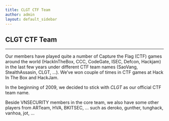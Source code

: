 ```yaml
---
title: CLGT CTF Team
author: admin
layout: default_sidebar
---
```


## CLGT CTF Team

***

Our members have played quite a number of Capture the Flag (CTF) games around the world (HackInTheBox, CCC, CodeGate, ISEC, Defcon, Hackjam) in the last few years under different CTF team names (SaoVang, StealthAssasin, CLGT, …). We’ve won couple of times in CTF games at Hack In The Box and HackJam.

In the beginning of 2009, we decided to stick with *CLGT* as our official CTF team name.

Beside VNSECURITY members in the core team, we also have some other players from ARTeam, HVA, BKITSEC, ... such as deroko, gunther, tunghack, vanhoa, jot, ...
